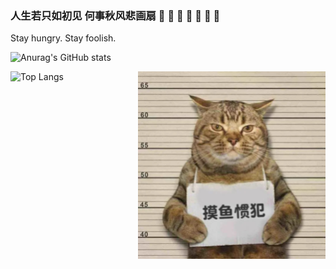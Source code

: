 ### 人生若只如初见 何事秋风悲画扇 :orange_heart: :green_heart: :blue_heart: :purple_heart: :black_heart: :white_heart: :brown_heart:

Stay hungry. Stay foolish.


![Anurag's GitHub stats](https://github-readme-stats.vercel.app/api?username=CnLzh&show_icons=true&theme=dark)

![Top Langs](https://github-readme-stats.vercel.app/api/top-langs/?username=cnlzh&show_icons=true&theme=dark) <img align="right" width="300" height="300" src="https://github.com/CnLzh/CnLzh/blob/main/README.png">
